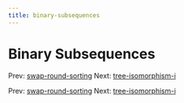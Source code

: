 ```yaml
---
title: binary-subsequences
---
```




# Binary Subsequences

Prev:
[swap-round-sorting](swap-round-sorting.md)
Next:
[tree-isomorphism-i](tree-isomorphism-i.md)

Prev:
[swap-round-sorting](swap-round-sorting.md)
Next:
[tree-isomorphism-i](tree-isomorphism-i.md)

